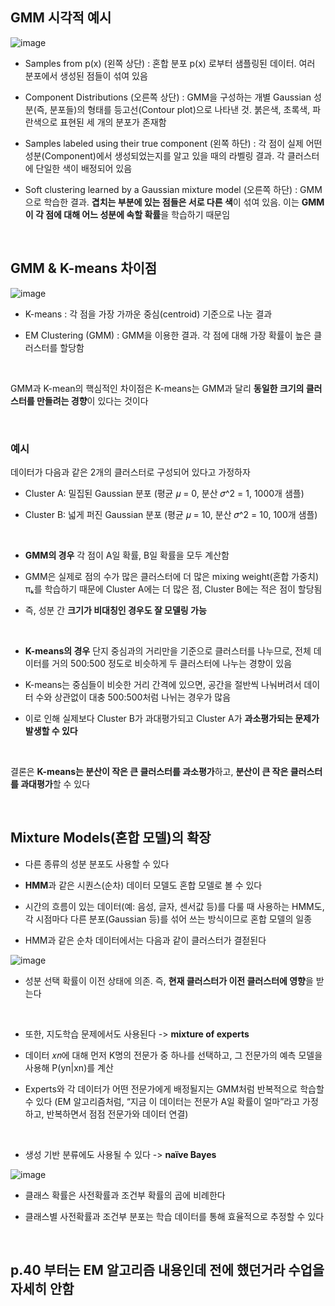 ## GMM 시각적 예시

![image](https://github.com/user-attachments/assets/37213c83-9ce0-49ae-bca3-c09893609a17)

- Samples from p(x) (왼쪽 상단) : 혼합 분포 p(x) 로부터 샘플링된 데이터. 여러 분포에서 생성된 점들이 섞여 있음

- Component Distributions (오른쪽 상단) : GMM을 구성하는 개별 Gaussian 성분(즉, 분포들)의 형태를 등고선(Contour plot)으로 나타낸 것. 붉은색, 초록색, 파란색으로 표현된 세 개의 분포가 존재함

- Samples labeled using their true component (왼쪽 하단) : 각 점이 실제 어떤 성분(Component)에서 생성되었는지를 알고 있을 때의 라벨링 결과. 각 클러스터에 단일한 색이 배정되어 있음

- Soft clustering learned by a Gaussian mixture model (오른쪽 하단) : GMM으로 학습한 결과. **겹치는 부분에 있는 점들은 서로 다른 색**이 섞여 있음. 이는 **GMM이 각 점에 대해 어느 성분에 속할 확률**을 학습하기 때문임

<br/>

## GMM & K-means 차이점 

![image](https://github.com/user-attachments/assets/a192294c-df70-4352-aa7c-9918cac51794)

- K-means : 각 점을 가장 가까운 중심(centroid) 기준으로 나눈 결과

- EM Clustering (GMM) : GMM을 이용한 결과. 각 점에 대해 가장 확률이 높은 클러스터를 할당함

<br/>

GMM과 K-mean의 핵심적인 차이점은 K-means는 GMM과 달리 **동일한 크기의 클러스터를 만들려는 경향**이 있다는 것이다

<br/>

### 예시 

데이터가 다음과 같은 2개의 클러스터로 구성되어 있다고 가정하자

- Cluster A: 밀집된 Gaussian 분포 (평균 𝜇 = 0, 분산 𝜎^2 = 1, 1000개 샘플)

- Cluster B: 넓게 퍼진 Gaussian 분포 (평균 𝜇 = 10, 분산 𝜎^2 = 10, 100개 샘플)

<br/>

- **GMM의 경우** 각 점이 A일 확률, B일 확률을 모두 계산함

- GMM은 실제로 점의 수가 많은 클러스터에 더 많은 mixing weight(혼합 가중치) πₖ를 학습하기 때문에 Cluster A에는 더 많은 점, Cluster B에는 적은 점이 할당됨

- 즉, 성분 간 **크기가 비대칭인 경우도 잘 모델링 가능**

<br/>

- **K-means의 경우** 단지 중심과의 거리만을 기준으로 클러스터를 나누므로, 전체 데이터를 거의 500:500 정도로 비슷하게 두 클러스터에 나누는 경향이 있음

- K-means는 중심들이 비슷한 거리 간격에 있으면, 공간을 절반씩 나눠버려서 데이터 수와 상관없이 대충 500:500처럼 나뉘는 경우가 많음

- 이로 인해 실제보다 Cluster B가 과대평가되고 Cluster A가 **과소평가되는 문제가 발생할 수 있다**

<br/>

결론은 **K-means는 분산이 작은 큰 클러스터를 과소평가**하고, **분산이 큰 작은 클러스터를 과대평가**할 수 있다 

<br/>

## Mixture Models(혼합 모델)의 확장 

- 다른 종류의 성분 분포도 사용할 수 있다

- **HMM**과 같은 시퀀스(순차) 데이터 모델도 혼합 모델로 볼 수 있다

- 시간의 흐름이 있는 데이터(예: 음성, 글자, 센서값 등)를 다룰 때 사용하는 HMM도, 각 시점마다 다른 분포(Gaussian 등)를 섞어 쓰는 방식이므로 혼합 모델의 일종

- HMM과 같은 순차 데이터에서는 다음과 같이 클러스터가 결젇된다 

![image](https://github.com/user-attachments/assets/d9636525-63cb-4e9b-95b0-6a1487c2ab89)

- 성분 선택 확률이 이전 상태에 의존. 즉, **현재 클러스터가 이전 클러스터에 영향**을 받는다

<br/>

- 또한, 지도학습 문제에서도 사용된다 -> **mixture of experts**

- 데이터 𝑥𝑛에 대해 먼저 K명의 전문가 중 하나를 선택하고, 그 전문가의 예측 모델을 사용해 P(yn|xn)를 계산

- Experts와 각 데이터가 어떤 전문가에게 배정될지는 GMM처럼 반복적으로 학습할 수 있다 (EM 알고리즘처럼, “지금 이 데이터는 전문가 A일 확률이 얼마”라고 가정하고, 반복하면서 점점 전문가와 데이터 연결)

<br/>

- 생성 기반 분류에도 사용될 수 있다 -> **naïve Bayes**

![image](https://github.com/user-attachments/assets/82c01913-4d49-4654-8d6f-4e2586a9bdee)

- 클래스 확률은 사전확률과 조건부 확률의 곱에 비례한다

- 클래스별 사전확률과 조건부 분포는 학습 데이터를 통해 효율적으로 추정할 수 있다

<br/>

## p.40 부터는 EM 알고리즘 내용인데 전에 했던거라 수업을 자세히 안함 


















